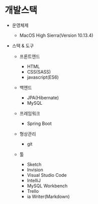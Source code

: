 # 개발스택

* 운영체제

  * MacOS High Sierra\(Version 10.13.4\)

* 스택 & 도구

  * 프론트엔드
    * HTML
    * CSS\(SASS\)
    * javascript\(ES6\)



  * 백엔드

    * JPA\(Hibernate\)
    * MySQL

  * 프레임워크

    * Spring Boot

  * 형상관리

    * git

  * 툴
    * Sketch
    * Invision
    * Visual Studio Code
    * IntelliJ
    * MySQL Workbench
    * Trello
    * ia Writer\(Markdown\)

